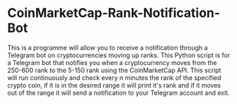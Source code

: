 # CoinMarketCap-Rank-Notification-Bot
This is a programme will allow you to receive a notification through a Telegram bot on cryptocurrencies moving up ranks. This Python script is for a Telegram bot that notifies you when a cryptocurrency moves from the 250-600 rank to the 5-150 rank using the CoinMarketCap API. This script will run continuously and check every n minutes the rank of the specified crypto coin, if it is in the desired range it will print it's rank and if it moves out of the range it will send a notification to your Telegram account and exit.
